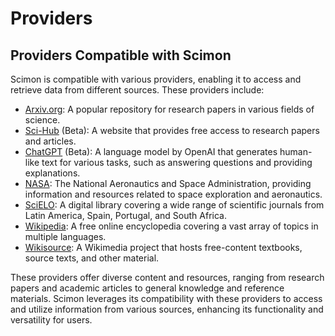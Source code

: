 # Providers

## Providers Compatible with Scimon

Scimon is compatible with various providers, enabling it to access and retrieve data from different sources. These providers include:

* [Arxiv.org](https://arxiv.org): A popular repository for research papers in various fields of science.
* [Sci-Hub](https://sci-hub.se) (Beta): A website that provides free access to research papers and articles.
* [ChatGPT](https://openai.com/chatgpt) (Beta): A language model by OpenAI that generates human-like text for various tasks, such as answering questions and providing explanations.
* [NASA](https://www.nasa.gov): The National Aeronautics and Space Administration, providing information and resources related to space exploration and aeronautics.
* [SciELO](https://scielo.org): A digital library covering a wide range of scientific journals from Latin America, Spain, Portugal, and South Africa.
* [Wikipedia](https://wikipedia.org): A free online encyclopedia covering a vast array of topics in multiple languages.
* [Wikisource](https://wikisource.org): A Wikimedia project that hosts free-content textbooks, source texts, and other material.

These providers offer diverse content and resources, ranging from research papers and academic articles to general knowledge and reference materials. Scimon leverages its compatibility with these providers to access and utilize information from various sources, enhancing its functionality and versatility for users.
